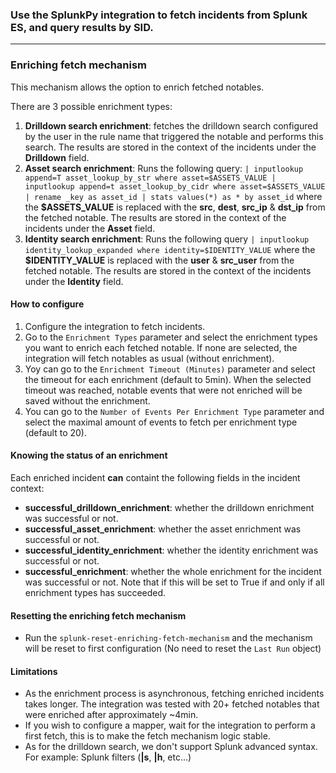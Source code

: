 ### Use the SplunkPy integration to fetch incidents from Splunk ES, and query results by SID.
***

### Enriching fetch mechanism
This mechanism allows the option to enrich fetched notables.

There are 3 possible enrichment types:
1. **Drilldown search enrichment**: fetches the drilldown search configured by the user in the rule name that triggered the notable and performs this search. The results are stored in the context of the incidents under the **Drilldown** field.
2. **Asset search enrichment**: Runs the following query:
`| inputlookup append=T asset_lookup_by_str where asset=$ASSETS_VALUE | inputlookup append=t asset_lookup_by_cidr where asset=$ASSETS_VALUE | rename _key as asset_id | stats values(*) as * by asset_id`
where the **$ASSETS_VALUE** is replaced with the **src**, **dest**, **src_ip** & **dst_ip** from the fetched notable. The results are stored in the context of the incidents under the **Asset** field.
3. **Identity search enrichment**: Runs the following query
`| inputlookup identity_lookup_expanded where identity=$IDENTITY_VALUE`
where the **$IDENTITY_VALUE** is replaced with the **user** & **src_user** from the fetched notable. The results are stored in the context of the incidents under the **Identity** field.

#### How to configure
1. Configure the integration to fetch incidents.
2. Go to the `Enrichment Types` parameter and select the enrichment types you want to enrich each fetched notable. If none are selected, the integration will fetch notables as usual (without enrichment).
3. Yoy can go to the `Enrichment Timeout (Minutes)` parameter and select the timeout for each enrichment (default to 5min). When the selected timeout was reached, notable events that were not enriched will be saved without the enrichment.
4. You can go to the `Number of Events Per Enrichment Type` parameter and select the maximal amount of events to fetch per enrichment type (default to 20).

#### Knowing the status of an enrichment
Each enriched incident **can** containt the following fields in the incident context:
- **successful_drilldown_enrichment**: whether the drilldown enrichment was successful or not.
- **successful_asset_enrichment**: whether the asset enrichment was successful or not.
- **successful_identity_enrichment**: whether the identity enrichment was successful or not.
- **successful_enrichment**: whether the whole enrichment for the incident was successful or not. Note that if this will be set to True if and only if all enrichment types has succeeded.

#### Resetting the enriching fetch mechanism
- Run the `splunk-reset-enriching-fetch-mechanism` and the mechanism will be reset to first configuration (No need to reset the `Last Run` object)

#### Limitations
- As the enrichment process is asynchronous, fetching enriched incidents takes longer. The integration was tested with 20+ fetched notables that were enriched after approximately ~4min.
- If you wish to configure a mapper, wait for the integration to perform a first fetch, this is to make the fetch mechanism logic stable.
- As for the drilldown search, we don't support Splunk advanced syntax. For example: Splunk filters (**|s**, **|h**, etc...) 

